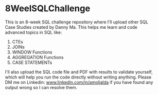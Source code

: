 # 8WeelSQLChallenge
This is an 8-week SQL challenge repository where I'll upload other SQL Case Studies created by Danny Ma.
This helps me learn and code advanced topics in SQL like:
1. CTEs
2. JOINs
3. WINDOW Functions
4. AGGREGATION Functions
5. CASE STATEMENTs

I'll also upload the SQL code file and PDF with results to validate yourself, which will help you run the code directly without writing anything.
Please DM me on Linkedin: www.linkedin.com/in/amoljalda if you have found any output wrong so I can resolve them.
